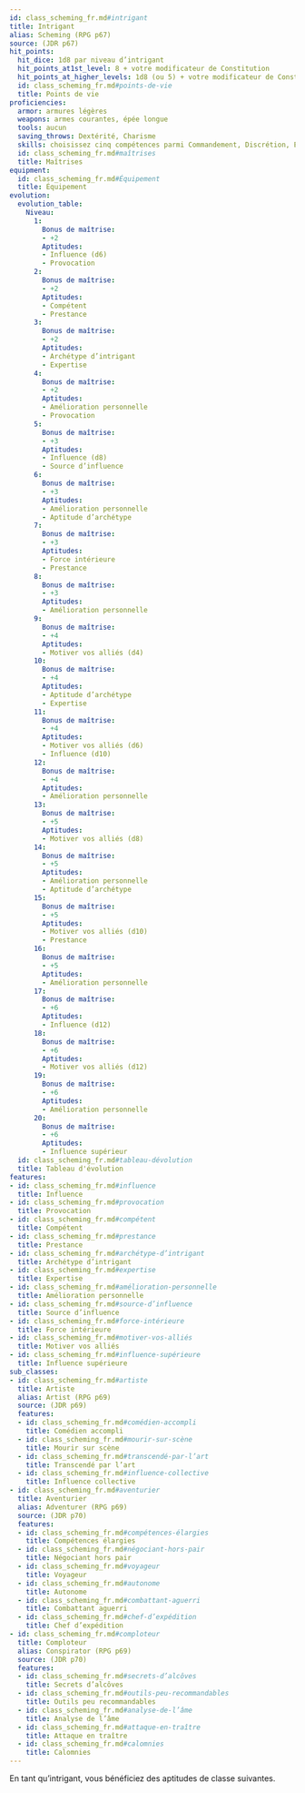 ```yaml
---
id: class_scheming_fr.md#intrigant
title: Intrigant
alias: Scheming (RPG p67)
source: (JDR p67)
hit_points:
  hit_dice: 1d8 par niveau d’intrigant
  hit_points_at1st_level: 8 + votre modificateur de Constitution
  hit_points_at_higher_levels: 1d8 (ou 5) + votre modificateur de Constitution par niveau d’intrigant après le niveau 1.
  id: class_scheming_fr.md#points-de-vie
  title: Points de vie
proficiencies:
  armor: armures légères
  weapons: armes courantes, épée longue
  tools: aucun
  saving_throws: Dextérité, Charisme
  skills: choisissez cinq compétences parmi Commandement, Discrétion, Escamotage, Étiquette, Histoire, Investigation, Perception, Perspicacité, Persuasion, Représentation, Supercherie, Théologie et les compétences de votre origine.
  id: class_scheming_fr.md#maîtrises
  title: Maîtrises
equipment:
  id: class_scheming_fr.md#Équipement
  title: Équipement
evolution:
  evolution_table:
    Niveau:
      1:
        Bonus de maîtrise:
        - +2
        Aptitudes:
        - Influence (d6)
        - Provocation
      2:
        Bonus de maîtrise:
        - +2
        Aptitudes:
        - Compétent
        - Prestance
      3:
        Bonus de maîtrise:
        - +2
        Aptitudes:
        - Archétype d’intrigant
        - Expertise
      4:
        Bonus de maîtrise:
        - +2
        Aptitudes:
        - Amélioration personnelle
        - Provocation
      5:
        Bonus de maîtrise:
        - +3
        Aptitudes:
        - Influence (d8)
        - Source d’influence
      6:
        Bonus de maîtrise:
        - +3
        Aptitudes:
        - Amélioration personnelle
        - Aptitude d’archétype
      7:
        Bonus de maîtrise:
        - +3
        Aptitudes:
        - Force intérieure
        - Prestance
      8:
        Bonus de maîtrise:
        - +3
        Aptitudes:
        - Amélioration personnelle
      9:
        Bonus de maîtrise:
        - +4
        Aptitudes:
        - Motiver vos alliés (d4)
      10:
        Bonus de maîtrise:
        - +4
        Aptitudes:
        - Aptitude d’archétype
        - Expertise
      11:
        Bonus de maîtrise:
        - +4
        Aptitudes:
        - Motiver vos alliés (d6)
        - Influence (d10)
      12:
        Bonus de maîtrise:
        - +4
        Aptitudes:
        - Amélioration personnelle
      13:
        Bonus de maîtrise:
        - +5
        Aptitudes:
        - Motiver vos alliés (d8)
      14:
        Bonus de maîtrise:
        - +5
        Aptitudes:
        - Amélioration personnelle
        - Aptitude d’archétype
      15:
        Bonus de maîtrise:
        - +5
        Aptitudes:
        - Motiver vos alliés (d10)
        - Prestance
      16:
        Bonus de maîtrise:
        - +5
        Aptitudes:
        - Amélioration personnelle
      17:
        Bonus de maîtrise:
        - +6
        Aptitudes:
        - Influence (d12)
      18:
        Bonus de maîtrise:
        - +6
        Aptitudes:
        - Motiver vos alliés (d12)
      19:
        Bonus de maîtrise:
        - +6
        Aptitudes:
        - Amélioration personnelle
      20:
        Bonus de maîtrise:
        - +6
        Aptitudes:
        - Influence supérieur
  id: class_scheming_fr.md#tableau-dévolution
  title: Tableau d'évolution
features:
- id: class_scheming_fr.md#influence
  title: Influence
- id: class_scheming_fr.md#provocation
  title: Provocation
- id: class_scheming_fr.md#compétent
  title: Compétent
- id: class_scheming_fr.md#prestance
  title: Prestance
- id: class_scheming_fr.md#archétype-d’intrigant
  title: Archétype d’intrigant
- id: class_scheming_fr.md#expertise
  title: Expertise
- id: class_scheming_fr.md#amélioration-personnelle
  title: Amélioration personnelle
- id: class_scheming_fr.md#source-d’influence
  title: Source d’influence
- id: class_scheming_fr.md#force-intérieure
  title: Force intérieure
- id: class_scheming_fr.md#motiver-vos-alliés
  title: Motiver vos alliés
- id: class_scheming_fr.md#influence-supérieure
  title: Influence supérieure
sub_classes:
- id: class_scheming_fr.md#artiste
  title: Artiste
  alias: Artist (RPG p69)
  source: (JDR p69)
  features:
  - id: class_scheming_fr.md#comédien-accompli
    title: Comédien accompli
  - id: class_scheming_fr.md#mourir-sur-scène
    title: Mourir sur scène
  - id: class_scheming_fr.md#transcendé-par-l’art
    title: Transcendé par l’art
  - id: class_scheming_fr.md#influence-collective
    title: Influence collective
- id: class_scheming_fr.md#aventurier
  title: Aventurier
  alias: Adventurer (RPG p69)
  source: (JDR p70)
  features:
  - id: class_scheming_fr.md#compétences-élargies
    title: Compétences élargies
  - id: class_scheming_fr.md#négociant-hors-pair
    title: Négociant hors pair
  - id: class_scheming_fr.md#voyageur
    title: Voyageur
  - id: class_scheming_fr.md#autonome
    title: Autonome
  - id: class_scheming_fr.md#combattant-aguerri
    title: Combattant aguerri
  - id: class_scheming_fr.md#chef-d’expédition
    title: Chef d’expédition
- id: class_scheming_fr.md#comploteur
  title: Comploteur
  alias: Conspirator (RPG p69)
  source: (JDR p70)
  features:
  - id: class_scheming_fr.md#secrets-d’alcôves
    title: Secrets d’alcôves
  - id: class_scheming_fr.md#outils-peu-recommandables
    title: Outils peu recommandables
  - id: class_scheming_fr.md#analyse-de-l’âme
    title: Analyse de l’âme
  - id: class_scheming_fr.md#attaque-en-traître
    title: Attaque en traître
  - id: class_scheming_fr.md#calomnies
    title: Calomnies
---
```


En tant qu’intrigant, vous bénéficiez des aptitudes de classe suivantes.

